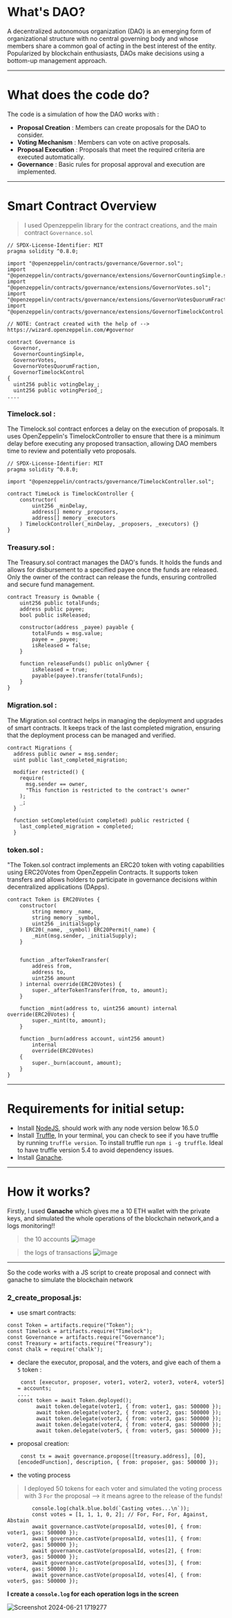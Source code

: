 # What's DAO?
A decentralized autonomous organization (DAO) is an emerging form of organizational structure with no central governing body and whose members share a common goal of acting in the best interest of the entity. Popularized by blockchain enthusiasts, DAOs make decisions using a bottom-up management approach.

----------
# What does the code do?

The code is a simulation of how the DAO works with :
  - **Proposal Creation** : Members can create proposals for the DAO to consider.
  - **Voting Mechanism** : Members can vote on active proposals.
  - **Proposal Execution** : Proposals that meet the required criteria are executed automatically.
  - **Governance** : Basic rules for proposal approval and execution are implemented.
----------

# Smart Contract Overview
> I used Openzeppelin library for the contract creations, and the main contract `Governance.sol`
  ```solidity
// SPDX-License-Identifier: MIT
pragma solidity ^0.8.0;

import "@openzeppelin/contracts/governance/Governor.sol";
import "@openzeppelin/contracts/governance/extensions/GovernorCountingSimple.sol";
import "@openzeppelin/contracts/governance/extensions/GovernorVotes.sol";
import "@openzeppelin/contracts/governance/extensions/GovernorVotesQuorumFraction.sol";
import "@openzeppelin/contracts/governance/extensions/GovernorTimelockControl.sol";

// NOTE: Contract created with the help of --> https://wizard.openzeppelin.com/#governor

contract Governance is
    Governor,
    GovernorCountingSimple,
    GovernorVotes,
    GovernorVotesQuorumFraction,
    GovernorTimelockControl
{
    uint256 public votingDelay_;
    uint256 public votingPeriod_;
....
  ```

### Timelock.sol :
The Timelock.sol contract enforces a delay on the execution of proposals. It uses OpenZeppelin's TimelockController to ensure that there is a minimum delay before executing any proposed transaction, allowing DAO members time to review and potentially veto proposals.

```solidity
// SPDX-License-Identifier: MIT
pragma solidity ^0.8.0;

import "@openzeppelin/contracts/governance/TimelockController.sol";

contract TimeLock is TimelockController {
    constructor(
        uint256 _minDelay,
        address[] memory _proposers,
        address[] memory _executors
    ) TimelockController(_minDelay, _proposers, _executors) {}
}

```

### Treasury.sol :
The Treasury.sol contract manages the DAO's funds. It holds the funds and allows for disbursement to a specified payee once the funds are released. Only the owner of the contract can release the funds, ensuring controlled and secure fund management.


```solidity
contract Treasury is Ownable {
    uint256 public totalFunds;
    address public payee;
    bool public isReleased;

    constructor(address _payee) payable {
        totalFunds = msg.value;
        payee = _payee;
        isReleased = false;
    }

    function releaseFunds() public onlyOwner {
        isReleased = true;
        payable(payee).transfer(totalFunds);
    }
}

```


### Migration.sol :

The Migration.sol contract helps in managing the deployment and upgrades of smart contracts. It keeps track of the last completed migration, ensuring that the deployment process can be managed and verified.


```solidity
contract Migrations {
  address public owner = msg.sender;
  uint public last_completed_migration;

  modifier restricted() {
    require(
      msg.sender == owner,
      "This function is restricted to the contract's owner"
    );
    _;
  }

  function setCompleted(uint completed) public restricted {
    last_completed_migration = completed;
  }

```




### token.sol :

"The Token.sol contract implements an ERC20 token with voting capabilities using ERC20Votes from OpenZeppelin Contracts. It supports token transfers and allows holders to participate in governance decisions within decentralized applications (DApps).


```solidity
contract Token is ERC20Votes {
    constructor(
        string memory _name,
        string memory _symbol,
        uint256 _initialSupply
    ) ERC20(_name, _symbol) ERC20Permit(_name) {
        _mint(msg.sender, _initialSupply);
    }


    function _afterTokenTransfer(
        address from,
        address to,
        uint256 amount
    ) internal override(ERC20Votes) {
        super._afterTokenTransfer(from, to, amount);
    }

    function _mint(address to, uint256 amount) internal override(ERC20Votes) {
        super._mint(to, amount);
    }

    function _burn(address account, uint256 amount)
        internal
        override(ERC20Votes)
    {
        super._burn(account, amount);
    }
}

```

-----

# Requirements for initial setup:
- Install [NodeJS](https://nodejs.org/en/), should work with any node version below 16.5.0
- Install [Truffle](https://www.trufflesuite.com/docs/truffle/overview), In your terminal, you can check to see if you have truffle by running `truffle version`. To install truffle run `npm i -g truffle`. Ideal to have truffle version 5.4 to avoid dependency issues.
- Install [Ganache](https://www.trufflesuite.com/ganache).

-----

# How it works?
Firstly, I used **Ganache** which gives me a 10 ETH wallet with the private keys, and simulated the whole operations of the blockchain network,and a logs monitoring!!

> the 10 accounts
![image](https://github.com/0xmahmoudJo0/DAO/assets/56273659/d14fa702-7c8d-4011-9c04-27a53adc93bb)


> the logs of transactions
![image](https://github.com/0xmahmoudJo0/DAO/assets/56273659/d76bcac0-6782-4fde-8a05-05283fd8fa11)


----

So the code works with a JS script to create proposal and connect with ganache to simulate the blockchain network

### 2_create_proposal.js:

- use smart contracts:

```solidity
const Token = artifacts.require("Token");
const Timelock = artifacts.require("Timelock");
const Governance = artifacts.require("Governance");
const Treasury = artifacts.require("Treasury");
const chalk = require('chalk');
```

- declare the executor, proposal, and the voters, and give each of them a `5` token :

  ```solidity
   const [executor, proposer, voter1, voter2, voter3, voter4, voter5] = accounts;
  ....
  const token = await Token.deployed();
        await token.delegate(voter1, { from: voter1, gas: 500000 });
        await token.delegate(voter2, { from: voter2, gas: 500000 });
        await token.delegate(voter3, { from: voter3, gas: 500000 });
        await token.delegate(voter4, { from: voter4, gas: 500000 });
        await token.delegate(voter5, { from: voter5, gas: 500000 });
  ```

- proposal creation:

  ```solidity
   const tx = await governance.propose([treasury.address], [0], [encodedFunction], description, { from: proposer, gas: 500000 });
  ```

- the voting process
> I deployed 50 tokens for each voter and simulated the voting process with 3 `For` the proposal --> it means agree to the release of the funds!
```solidity
        console.log(chalk.blue.bold(`Casting votes...\n`));
        const votes = [1, 1, 1, 0, 2]; // For, For, For, Against, Abstain
        await governance.castVote(proposalId, votes[0], { from: voter1, gas: 500000 });
        await governance.castVote(proposalId, votes[1], { from: voter2, gas: 500000 });
        await governance.castVote(proposalId, votes[2], { from: voter3, gas: 500000 });
        await governance.castVote(proposalId, votes[3], { from: voter4, gas: 500000 });
        await governance.castVote(proposalId, votes[4], { from: voter5, gas: 500000 });
```

**I create a `console.log` for each operation logs in the screen**

![Screenshot 2024-06-21 1719277](https://github.com/0xmahmoudJo0/DAO/assets/56273659/012f495a-639c-414e-a96b-ac280b057edc)





